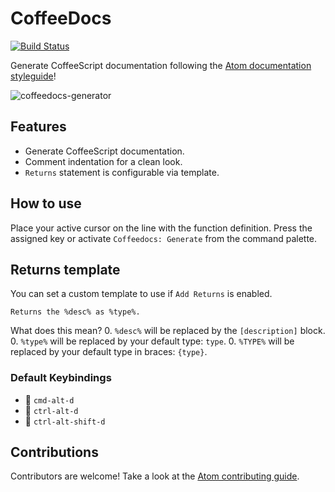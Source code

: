 # CoffeeDocs

[![Build Status](https://travis-ci.org/maschs/coffeedocs.svg?branch=master)](https://travis-ci.org/maschs/coffeedocs)

Generate CoffeeScript documentation following the [Atom documentation styleguide](https://github.com/atom/atom/blob/master/CONTRIBUTING.md#documentation-styleguide)!

![coffeedocs-generator](https://raw.github.com/maschs/coffeedocs/master/docs/example.gif)

## Features

* Generate CoffeeScript documentation.
* Comment indentation for a clean look.
* `Returns` statement is configurable via template.

## How to use

Place your active cursor on the line with the function definition. Press the assigned key or activate `Coffeedocs: Generate` from the command palette.

## Returns template

You can set a custom template to use if `Add Returns` is enabled.

`Returns the %desc% as %type%.`

What does this mean?
0. `%desc%` will be replaced by the `[description]` block.
0. `%type%` will be replaced by your default type: `type`.
0. `%TYPE%` will be replaced by your default type in braces: `{type}`.

### Default Keybindings
- :apple: `cmd-alt-d`
- :checkered_flag: `ctrl-alt-d`
- :penguin: `ctrl-alt-shift-d`

## Contributions

Contributors are welcome! Take a look at the [Atom contributing guide](https://github.com/atom/atom/blob/master/CONTRIBUTING.md).

